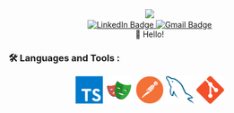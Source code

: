 <div id="header" align="center">
  <img src="https://media1.giphy.com/media/v1.Y2lkPTc5MGI3NjExa2Zyam1hMjJzc3N1YzNmY2NzcXJyY3Y0MnhzdWlvYWZzZ3FkejgxbyZlcD12MV9pbnRlcm5hbF9naWZfYnlfaWQmY3Q9Zw/l0K4n42JVSqqUvAQg/giphy.webp" width="200"/>
</div>

<div id="badges" align="center">
  <a href="https://www.linkedin.com/in/lucasmatiaslepe/">
    <img src="https://img.shields.io/badge/LinkedIn-blue?style=for-the-badge&logo=linkedin&logoColor=white" alt="LinkedIn Badge"/>
  </a>

  <a href="mailto:lucasmatiaslepe@gmail.com">
    <img src="https://img.shields.io/badge/Gmail-D14836?style=for-the-badge&logo=gmail&logoColor=white" alt="Gmail Badge"/>
  </a>
  
</div>

<div id="subheader" align="center">
  👋 Hello!
</div>

### :hammer_and_wrench: Languages and Tools :

<div id="tools" align="center" width="40" height="40">
  <img src="https://github.com/devicons/devicon/blob/master/icons/typescript/typescript-original.svg" width="50" height="50">
  <img src="https://github.com/devicons/devicon/blob/master/icons/playwright/playwright-original.svg" width="50" height="50">
  <img src="https://github.com/devicons/devicon/blob/master/icons/postman/postman-original.svg" width="50" height="50">
  <img src="https://github.com/devicons/devicon/blob/master/icons/mysql/mysql-original.svg" width="50" height="50">
  <img src="https://github.com/devicons/devicon/blob/master/icons/git/git-original.svg" width="50" height="50">
</div>
